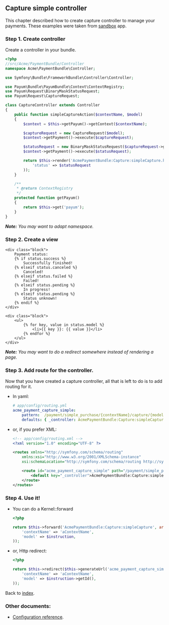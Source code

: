 ## Capture simple controller

This chapter described how to create capture controller to manage your payments. 
These examples were taken from [sandbox](https://github.com/Payum/PayumBundleSandbox) app.

### Step 1. Create controller

Create a controller in your bundle. 

```php
<?php
//src/Acme/PaymentBundle/Controller
namespace Acme\PaymentBundle\Controller;

use Symfony\Bundle\FrameworkBundle\Controller\Controller;

use Payum\Bundle\PayumBundle\Context\ContextRegistry;
use Payum\Request\BinaryMaskStatusRequest;
use Payum\Request\CaptureRequest;

class CaptureController extends Controller
{
    public function simpleCaptureAction($contextName, $model)
    {
        $context = $this->getPayum()->getContext($contextName);

        $captureRequest = new CaptureRequest($model);
        $context->getPayment()->execute($captureRequest);

        $statusRequest = new BinaryMaskStatusRequest($captureRequest->getModel());
        $context->getPayment()->execute($statusRequest);

        return $this->render('AcmePaymentBundle:Capture:simpleCapture.html.twig', array(
            'status' => $statusRequest
        ));
    }

    /**
     * @return ContextRegistry
     */
    protected function getPayum()
    {
        return $this->get('payum');
    }
}
```

_**Note:** You may want to adapt namespace._

### Step 2. Create a view

```twig    
<div class="block">
    Payment status:
    {% if status.success %}
        Successfully finished!
    {% elseif status.canceled %}
        Canceled!
    {% elseif status.failed %}
        Failed!
    {% elseif status.pending %}
        In progress!
    {% elseif status.pending %}
        Status unknown!
    {% endif %}
</div>

<div class="block">
    <ul>
        {% for key, value in status.model %}
            <li>{{ key }}: {{ value }}</li>
        {% endfor %}
    </ul>
</div>
```

_**Note:** You may want to do a redirect somewhere instead of rendering a page._

### Step 3. Add route for the controller. 

Now that you have created a capture controller, all that is left to do is to add routing for it.

* In yaml:

    ```yaml
    # app/config/routing.yml
    acme_payment_capture_simple:
        pattern:  /payment/simple_purchase/{contextName}/capture/{model}
        defaults: { _controller: AcmePaymentBundle:Capture:simpleCapture }
    ```

* or, if you prefer XML:

    ```xml
    <!-- app/config/routing.xml -->
    <?xml version="1.0" encoding="UTF-8" ?>

    <routes xmlns="http://symfony.com/schema/routing"
        xmlns:xsi="http://www.w3.org/2001/XMLSchema-instance"
        xsi:schemaLocation="http://symfony.com/schema/routing http://symfony.com/schema/routing/routing-1.0.xsd">

        <route id="acme_payment_capture_simple" path="/payment/simple_purchase/{contextName}/capture/{model}">
            <default key="_controller">AcmePaymentBundle:Capture:simpleCapture</default>
        </route>
    </routes>
    ```

### Step 4. Use it!

* You can do a Kernel::forward

    ```php
    <?php
    
    return $this->forward('AcmePaymentBundle:Capture:simpleCapture', array(
        'contextName' => 'aContextName',
        'model' => $instruction,
    ));
    ```
    
* or, Http redirect:

    ```php
    <?php
    
    return $this->redirect($this->generateUrl('acme_payment_capture_simple', array(
        'contextName' => 'aContextName',
        'model' => $instruction->getId(),
    ));
    ```

Back to [index](index.md).

### Other documents: 

* [Configuration reference](configuration_reference.md).